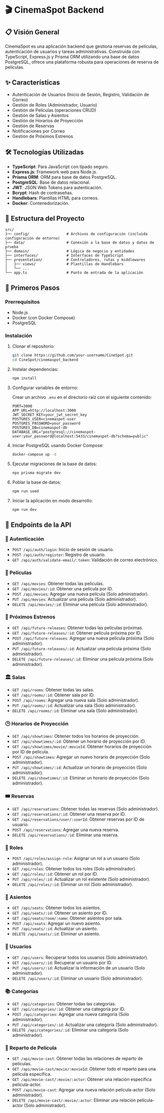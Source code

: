 # 🎬 CinemaSpot Backend

## 📋 Visión General

CinemaSpot es una aplicación backend que gestiona reservas de películas, autenticación de usuarios y tareas administrativas. Construida con TypeScript, Express.js y Prisma ORM utilizando una base de datos PostgreSQL, ofrece una plataforma robusta para operaciones de reserva de películas.

## ✨ Características

- Autenticación de Usuarios (Inicio de Sesión, Registro, Validación de Correo)
- Gestión de Roles (Administrador, Usuario)
- Gestión de Películas (operaciones CRUD)
- Gestión de Salas y Asientos
- Gestión de Horarios de Proyección
- Gestión de Reservas
- Notificaciones por Correo
- Gestión de Próximos Estrenos

## 🛠 Tecnologías Utilizadas

- **TypeScript**: Para JavaScript con tipado seguro.
- **Express.js**: Framework web para Node.js.
- **Prisma ORM**: ORM para base de datos PostgreSQL.
- **PostgreSQL**: Base de datos relacional.
- **JWT**: JSON Web Tokens para autenticación.
- **Bcrypt**: Hash de contraseñas.
- **Handlebars**: Plantillas HTML para correos.
- **Docker**: Contenedorización.

## 📁 Estructura del Proyecto

```
src/
├── config/                 # Archivos de configuración (incluida configuración de entorno)
├── data/                   # Conexión a la base de datos y datos de prueba
├── domain/                 # Lógica de negocio y entidades
├── interfaces/             # Interfaces de TypeScript
├── presentation/           # Controladores, rutas y middlewares
│   ├── views/              # Plantillas de Handlebars
│   └── ...
└── app.ts                  # Punto de entrada de la aplicación
```

## 🚀 Primeros Pasos

### Prerrequisitos

- Node.js
- Docker (con Docker Compose)
- PostgreSQL

### Instalación

1. Clonar el repositorio:

   ```sh
   git clone https://github.com/your-username/CineSpot.git
   cd CineSpot/cinemaspot_backend
   ```

2. Instalar dependencias:

   ```sh
   npm install
   ```

3. Configurar variables de entorno:

   Crear un archivo `.env` en el directorio raíz con el siguiente contenido:

   ```env
   PORT=3000
   APP_URL=http://localhost:3000
   JWT_SECRET_KEY=your_jwt_secret_key
   POSTGRES_USER=cinemaspot-user
   POSTGRES_PASSWORD=your_password
   POSTGRES_DB=cinemaspot-db
   DATABASE_URL="postgresql://cinemaspot-user:your_password@localhost:5433/cinemaspot-db?schema=public"
   ```

4. Iniciar PostgreSQL usando Docker Compose:

   ```sh
   docker-compose up -d
   ```

5. Ejecutar migraciones de la base de datos:

   ```sh
   npx prisma migrate dev
   ```

6. Poblar la base de datos:

   ```sh
   npm run seed
   ```

7. Iniciar la aplicación en modo desarrollo:

   ```sh
   npm run dev
   ```

## 🔌 Endpoints de la API

### 🔐 Autenticación

- `POST /api/auth/login`: Inicio de sesión de usuario.
- `POST /api/auth/register`: Registro de usuario.
- `GET /api/auth/validate-email/:token`: Validación de correo electrónico.

### 🎥 Películas

- `GET /api/movies`: Obtener todas las películas.
- `GET /api/movies/:id`: Obtener una película por ID.
- `POST /api/movies`: Agregar una nueva película (Solo administrador).
- `PUT /api/movies`: Actualizar una película (Solo administrador).
- `DELETE /api/movies/:id`: Eliminar una película (Solo administrador).

### 🍿 Próximos Estrenos

- `GET /api/future-releases`: Obtener todas las películas próximas.
- `GET /api/future-releases/:id`: Obtener película próxima por ID.
- `POST /api/future-releases`: Agregar una nueva película próxima (Solo administrador).
- `PUT /api/future-releases/:id`: Actualizar una película próxima (Solo administrador).
- `DELETE /api/future-releases/:id`: Eliminar una película próxima (Solo administrador).

### 🏛️ Salas

- `GET /api/rooms`: Obtener todas las salas.
- `GET /api/rooms/:id`: Obtener sala por ID.
- `POST /api/rooms`: Agregar una nueva sala (Solo administrador).
- `PUT /api/rooms/:id`: Actualizar una sala (Solo administrador).
- `DELETE /api/rooms/:id`: Eliminar una sala (Solo administrador).

### 🕒 Horarios de Proyección

- `GET /api/showtimes`: Obtener todos los horarios de proyección.
- `GET /api/showtimes/:id`: Obtener un horario de proyección por ID.
- `GET /api/showtimes/movie/:movieId`: Obtener horarios de proyección por ID de película.
- `POST /api/showtimes`: Agregar un nuevo horario de proyección (Solo administrador).
- `PUT /api/showtimes/:id`: Actualizar un horario de proyección (Solo administrador).
- `DELETE /api/showtimes/:id`: Eliminar un horario de proyección (Solo administrador).

### 🎟️ Reservas

- `GET /api/reservations`: Obtener todas las reservas (Solo administrador).
- `GET /api/reservations/:id`: Obtener una reserva por ID.
- `GET /api/reservations/user/:userId`: Obtener reservas por ID de usuario.
- `POST /api/reservations`: Agregar una nueva reserva.
- `DELETE /api/reservations/:id`: Eliminar una reserva.

### 👑 Roles

- `POST /api/roles/assign-role`: Asignar un rol a un usuario (Solo administrador).
- `GET /api/roles`: Obtener todos los roles (Solo administrador).
- `GET /api/roles/:id`: Obtener un rol por ID.
- `PUT /api/roles/:id`: Actualizar un rol existente (Solo administrador).
- `DELETE /api/roles/:id`: Eliminar un rol (Solo administrador).

### 💺 Asientos

- `GET /api/seats`: Obtener todos los asientos.
- `GET /api/seats/:id`: Obtener un asiento por ID.
- `GET /api/seats/room/:name`: Obtener asientos por sala.
- `POST /api/seats`: Agregar un nuevo asiento.
- `PUT /api/seats/:id`: Actualizar un asiento.
- `DELETE /api/seats/:id`: Eliminar un asiento.

### 👥 Usuarios

- `GET /api/users`: Recuperar todos los usuarios (Solo administrador).
- `GET /api/users/:id`: Recuperar un usuario por ID.
- `PUT /api/users/:id`: Actualizar la información de un usuario (Solo administrador).
- `DELETE /api/users/:id`: Eliminar un usuario (Solo administrador).

### 📚 Categorías

- `GET /api/categories`: Obtener todas las categorías.
- `GET /api/categories/:id`: Obtener una categoría por ID.
- `POST /api/categories`: Agregar una nueva categoría (Solo administrador).
- `PUT /api/categories/:id`: Actualizar una categoría (Solo administrador).
- `DELETE /api/categories/:id`: Eliminar una categoría (Solo administrador).

### 👥 Reparto de Película

- `GET /api/movie-cast`: Obtener todas las relaciones de reparto de películas.
- `GET /api/movie-cast/movie/:movieId`: Obtener todo el reparto para una película específica.
- `GET /api/movie-cast/:movie/:actor`: Obtener una relación específica película-actor.
- `POST /api/movie-cast`: Agregar una nueva relación película-actor (Solo administrador).
- `DELETE /api/movie-cast/:movie/:actor`: Eliminar una relación película-actor (Solo administrador).
